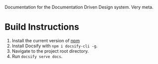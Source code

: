 <!-- Github repo readme -->

Documentation for the Documentation Driven Design system. Very meta.

# Build Instructions
1. Install the current version of [npm](https://nodejs.org/en/)
2. Install Docsify with `npm i docsify-cli -g`.
3. Navigate to the project root directory.
4. Run `docsify serve docs`.
